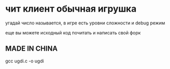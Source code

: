 # чит клиент обычная игрушка #
угадай число называется, в игре есть уровни сложности и debug режим

еще вы можете исходный код почитать и написать свой форк

## MADE IN CHINA ##

gcc ugdi.c -o ugdi
